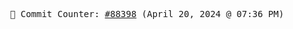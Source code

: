 <p align="center">
    <samp>
        📮 Commit Counter: <a href="https://github.com/Javascript-void0/Javascript-void0/commits/main">#88398</a> (April 20, 2024 @ 07:36 PM)
    </samp>
</p>